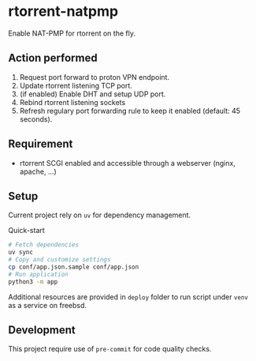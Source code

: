 rtorrent-natpmp
===============

Enable NAT-PMP for rtorrent on the fly.

## Action performed
1. Request port forward to proton VPN endpoint.
2. Update rtorrent listening TCP port.
3. (if enabled) Enable DHT and setup UDP port.
4. Rebind rtorrent listening sockets
5. Refresh regulary port forwarding rule to keep it enabled (default: 45 seconds).

## Requirement
- rtorrent SCGI enabled and accessible through a webserver (nginx, apache, ...)

## Setup

Current project rely on `uv` for dependency management.

Quick-start
```sh
# Fetch dependencies
uv sync
# Copy and customize settings
cp conf/app.json.sample conf/app.json
# Run application
python3 -m app
```

Additional resources are provided in `deploy` folder to run script under `venv` as a service on freebsd.

## Development

This project require use of `pre-commit` for code quality checks.